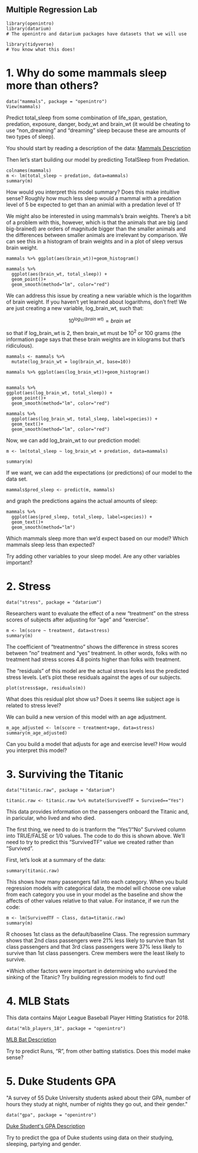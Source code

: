 Multiple Regression Lab
---------------------------------

```{r}
library(openintro)
library(datarium)
# The openintro and datarium packages have datasets that we will use

library(tidyverse)
# You know what this does!
```

# 1. Why do some mammals sleep more than others?

```{r}
data("mammals", package = "openintro")
View(mammals)
```
Predict total_sleep from some combination of life_span, gestation, predation, exposure, danger, body_wt and brain_wt (it would be cheating to use “non_dreaming” and “dreaming” sleep because these are amounts of two types of sleep).

You should start by reading a description of the data: [Mammals Description]("https://www.openintro.org/data/index.php?data=mammals")

Then let’s start building our model by predicting TotalSleep from Predation.

```{r}
colnames(mammals)
m <- lm(total_sleep ~ predation, data=mammals)
summary(m)
```

How would you interpret this model summary? Does this make intuitive sense? Roughly how much less sleep would a mammal with a predation level of 5 be expected to get than an animial with a predation level of 1?

We might also be interested in using mammals’s brain weights. There’s a bit of a problem with this, however, which is that the animals that are big (and big-brained) are orders of magnitude bigger than the smaller animals and the differences between smaller animals are irrelevant by comparison. We can see this in a histogram of brain weights and in a plot of sleep versus brain weight.

```{r}
mammals %>% ggplot(aes(brain_wt))+geom_histogram()

mammals %>% 
  ggplot(aes(brain_wt, total_sleep)) + 
  geom_point()+
  geom_smooth(method="lm", color="red")
```
We can address this issue by creating a new variable which is the logarithm of brain weight. If you haven’t yet learned about logarithms, don’t fret! We are just creating a new variable, log_brain_wt, such that:

$$10^{log_{10}(brain\ wt)}=brain\ wt$$

so that if log_brain_wt is 2, then brain_wt must be $10^2$
 or 100 grams (the information page says that these brain weights are in kilograms but that’s ridiculous).

```{r}
mammals <- mammals %>% 
  mutate(log_brain_wt = log(brain_wt, base=10))

mammals %>% ggplot(aes(log_brain_wt))+geom_histogram()


mammals %>% 
ggplot(aes(log_brain_wt, total_sleep)) + 
  geom_point()+
  geom_smooth(method="lm", color="red")

mammals %>% 
  ggplot(aes(log_brain_wt, total_sleep, label=species)) + 
  geom_text()+
  geom_smooth(method="lm", color="red")
```

Now, we can add log_brain_wt to our prediction model:

```{r}
m <- lm(total_sleep ~ log_brain_wt + predation, data=mammals)

summary(m)
```

If we want, we can add the expectations (or predictions) of our model to the data set.

```{r}
mammals$pred_sleep <- predict(m, mammals)
```

and graph the predictions agains the actual amounts of sleep:

```{r}
mammals %>% 
  ggplot(aes(pred_sleep, total_sleep, label=species)) + 
  geom_text()+
  geom_smooth(method="lm")
```

Which mammals sleep more than we’d expect based on our model? Which mammals sleep less than expected?

Try adding other variables to your sleep model. Are any other variables important?

# 2. Stress

```{r}
data("stress", package = "datarium")
```
Researchers want to evaluate the effect of a new “treatment” on the stress scores of subjects after adjusting for “age” and “exercise”.



```{r}
m <- lm(score ~ treatment, data=stress)
summary(m)
```
The coefficient of “treatmentno” shows the difference in stress scores between “no” treatment and “yes” treatment. In other words, folks with no treatment had stress scores 4.8 points higher than folks with treatment.

The “residuals” of this model are the actual stress levels less the predicted stress levels. Let’s plot these residuals against the ages of our subjects.


```{r}
plot(stress$age, residuals(m))
```

What does this residual plot show us? Does it seems like subject age is related to stress level?

We can build a new version of this model with an age adjustment.

```{r}
m_age_adjusted <- lm(score ~ treatment+age, data=stress)
summary(m_age_adjusted)
```

Can you build a model that adjusts for age and exercise level? How would you interpret this model?

# 3. Surviving the Titanic

```{r}
data("titanic.raw", package = "datarium")

titanic.raw <- titanic.raw %>% mutate(SurvivedTF = Survived=="Yes")
```

This data provides information on the passengers onboard the Titanic and, in paricular, who lived and who died.

The first thing, we need to do is tranform the “Yes”/“No” Survived column into TRUE/FALSE or 1/0 values. The code to do this is shown above. We’ll need to try to predict this “SurvivedTF” value we created rather than “Survived”.

First, let’s look at a summary of the data:

```{r}
summary(titanic.raw)
```

This shows how many passengers fall into each category. When you build regression models with categorical data, the model will choose one value from each category you use in your model as the baseline and show the affects of other values relative to that value. For instance, if we run the code:

```{r}
m <- lm(SurvivedTF ~ Class, data=titanic.raw)
summary(m)
```

R chooses 1st class as the default/baseline Class. The regression summary shows that 2nd class passengers were 21% less likely to survive than 1st class passengers and that 3rd class passengers were 37% less likely to survive than 1st class passengers. Crew members were the least likely to survive.

*Which other factors were important in determining who survived the sinking of the Titanic? Try building regression models to find out!

# 4. MLB Stats

This data contains Major League Baseball Player Hitting Statistics for 2018.

```{r}
data("mlb_players_18", package = "openintro")
```

[MLB Bat Description]("https://www.openintro.org/data/index.php?data=mlb_players_18")

Try to predict Runs, “R”, from other batting statistics. Does this model make sense?

# 5. Duke Students GPA

"A survey of 55 Duke University students asked about their GPA, number of hours they study at night, number of nights they go out, and their gender."

```{r}
data("gpa", package = "openintro")
```
[Duke Student's GPA Description]("https://www.openintro.org/data/index.php?data=gpa")

Try to predict the gpa of Duke students using data on their studying, sleeping, partying and gender.

